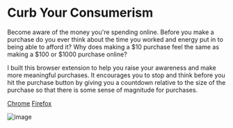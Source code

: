 # Curb Your Consumerism

Become aware of the money you're spending online.
Before you make a purchase do you ever think about the time you worked and energy put in to being able to afford it? Why does making a $10 purchase feel the same as making a $100 or $1000 purchase online?

I built this browser extension to help you raise your awareness and make more meaningful purchases. It encourages you to stop and think before you hit the purchase button by giving you a countdown relative to the size of the purchase so that there is some sense of magnitude for purchases.

[Chrome](https://chrome.google.com/webstore/detail/curb-your-consumerism/khdjgifdbcmpgadopnlhiffkbjljonhk)
[Firefox](https://addons.mozilla.org/en-US/firefox/addon/curb-your-consumerism/)

![image](https://user-images.githubusercontent.com/65071/137633770-9038cd85-a8db-4693-bb96-976ac5a78a1d.png)
